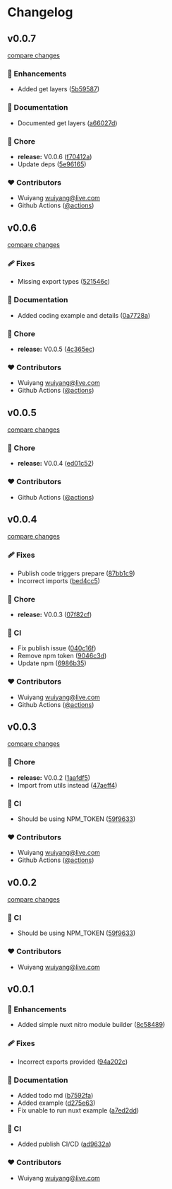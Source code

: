 # Changelog


## v0.0.7

[compare changes](https://github.com/wuiyang/nuxt-nitro-module-kit/compare/v0.0.6...v0.0.7)

### 🚀 Enhancements

- Added get layers ([5b59587](https://github.com/wuiyang/nuxt-nitro-module-kit/commit/5b59587))

### 📖 Documentation

- Documented get layers ([a66027d](https://github.com/wuiyang/nuxt-nitro-module-kit/commit/a66027d))

### 🏡 Chore

- **release:** V0.0.6 ([f70412a](https://github.com/wuiyang/nuxt-nitro-module-kit/commit/f70412a))
- Update deps ([5e96165](https://github.com/wuiyang/nuxt-nitro-module-kit/commit/5e96165))

### ❤️ Contributors

- Wuiyang <wuiyang@live.com>
- Github Actions ([@actions](https://github.com/actions))

## v0.0.6

[compare changes](https://github.com/wuiyang/nuxt-nitro-module-kit/compare/v0.0.5...v0.0.6)

### 🩹 Fixes

- Missing export types ([521546c](https://github.com/wuiyang/nuxt-nitro-module-kit/commit/521546c))

### 📖 Documentation

- Added coding example and details ([0a7728a](https://github.com/wuiyang/nuxt-nitro-module-kit/commit/0a7728a))

### 🏡 Chore

- **release:** V0.0.5 ([4c365ec](https://github.com/wuiyang/nuxt-nitro-module-kit/commit/4c365ec))

### ❤️ Contributors

- Wuiyang <wuiyang@live.com>
- Github Actions ([@actions](https://github.com/actions))

## v0.0.5

[compare changes](https://github.com/wuiyang/nuxt-nitro-module-kit/compare/v0.0.4...v0.0.5)

### 🏡 Chore

- **release:** V0.0.4 ([ed01c52](https://github.com/wuiyang/nuxt-nitro-module-kit/commit/ed01c52))

### ❤️ Contributors

- Github Actions ([@actions](https://github.com/actions))

## v0.0.4

[compare changes](https://github.com/wuiyang/nuxt-nitro-module-kit/compare/v0.0.3...v0.0.4)

### 🩹 Fixes

- Publish code triggers prepare ([87bb1c9](https://github.com/wuiyang/nuxt-nitro-module-kit/commit/87bb1c9))
- Incorrect imports ([bed4cc5](https://github.com/wuiyang/nuxt-nitro-module-kit/commit/bed4cc5))

### 🏡 Chore

- **release:** V0.0.3 ([07f82cf](https://github.com/wuiyang/nuxt-nitro-module-kit/commit/07f82cf))

### 🤖 CI

- Fix publish issue ([040c16f](https://github.com/wuiyang/nuxt-nitro-module-kit/commit/040c16f))
- Remove npm token ([9046c3d](https://github.com/wuiyang/nuxt-nitro-module-kit/commit/9046c3d))
- Update npm ([6986b35](https://github.com/wuiyang/nuxt-nitro-module-kit/commit/6986b35))

### ❤️ Contributors

- Wuiyang <wuiyang@live.com>
- Github Actions ([@actions](https://github.com/actions))

## v0.0.3

[compare changes](https://github.com/wuiyang/nuxt-nitro-module-kit/compare/v0.0.2...v0.0.3)

### 🏡 Chore

- **release:** V0.0.2 ([1aafdf5](https://github.com/wuiyang/nuxt-nitro-module-kit/commit/1aafdf5))
- Import from utils instead ([47aeff4](https://github.com/wuiyang/nuxt-nitro-module-kit/commit/47aeff4))

### 🤖 CI

- Should be using NPM_TOKEN ([59f9633](https://github.com/wuiyang/nuxt-nitro-module-kit/commit/59f9633))

### ❤️ Contributors

- Wuiyang <wuiyang@live.com>
- Github Actions ([@actions](https://github.com/actions))

## v0.0.2

[compare changes](https://github.com/wuiyang/nuxt-nitro-module-kit/compare/v0.0.2...v0.0.2)

### 🤖 CI

- Should be using NPM_TOKEN ([59f9633](https://github.com/wuiyang/nuxt-nitro-module-kit/commit/59f9633))

### ❤️ Contributors

- Wuiyang <wuiyang@live.com>

## v0.0.1


### 🚀 Enhancements

- Added simple nuxt nitro module builder ([8c58489](https://github.com/wuiyang/nuxt-nitro-module-kit/commit/8c58489))

### 🩹 Fixes

- Incorrect exports provided ([94a202c](https://github.com/wuiyang/nuxt-nitro-module-kit/commit/94a202c))

### 📖 Documentation

- Added todo md ([b7592fa](https://github.com/wuiyang/nuxt-nitro-module-kit/commit/b7592fa))
- Added example ([d275e63](https://github.com/wuiyang/nuxt-nitro-module-kit/commit/d275e63))
- Fix unable to run nuxt example ([a7ed2dd](https://github.com/wuiyang/nuxt-nitro-module-kit/commit/a7ed2dd))

### 🤖 CI

- Added publish CI/CD ([ad9632a](https://github.com/wuiyang/nuxt-nitro-module-kit/commit/ad9632a))

### ❤️ Contributors

- Wuiyang <wuiyang@live.com>

